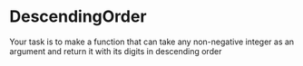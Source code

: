 # DescendingOrder
Your task is to make a function that can take any non-negative integer as an argument and return it with its digits in descending order
